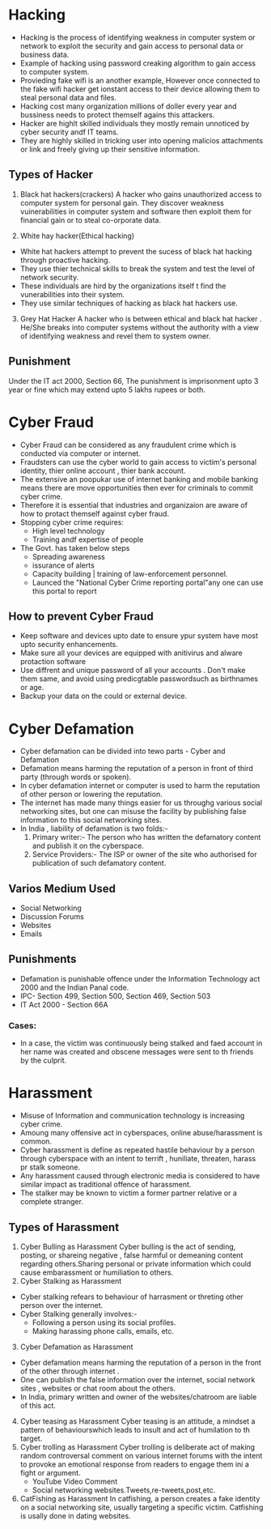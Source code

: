 # Hacking
* Hacking is the process of identifying weakness in computer system or network to exploit the security and gain access to personal data or business data.
* Example of hacking using password creaking algorithm to gain access to computer system.
* Provieding fake wifi is an another example, However once connected to the fake wifi hacker get ionstant access to their device allowing them to steal personal data and files.
* Hacking cost many organization millions of doller every year and bussiness needs to protect themself agains this attackers.
* Hacker are highlt skilled individuals they mostly remain unnoticed by cyber security andf IT teams.
* They are highly skilled in tricking user into opening malicios attachments or link and freely giving up their sensitive information.

## Types of Hacker
1. Black hat hackers(crackers)
A hacker who gains unauthorized access to computer system for personal gain. They discover weakness vuinerabilities in computer system and software then exploit them for financial gain or to steal co-orporate data.

2. White hay hacker(Ethical hacking)
* White hat hackers attempt to prevent the sucess of black hat hacking through proactive hacking.
* They use thier technical skills to break the system and test the level of network security.
* These individuals are hird by the organizations itself t find the vunerabilities into their system.
* They use similar techniques of hacking as black hat hackers use.

3. Grey Hat Hacker
A hacker who is between ethical and black hat hacker . He/She breaks into computer systems without the authority with a view of identifying weakness and revel them to system owner.

## Punishment
Under the IT act 2000, Section 66, The punishment is imprisonment upto 3 year or fine which may extend upto 5 lakhs rupees or both.

# Cyber Fraud
* Cyber Fraud can be considered as any fraudulent crime which is conducted via computer or internet.
* Fraudsters can use the cyber world to gain access to victim's personal identity, thier online account , thier bank account.
* The extensive an poopukar use of internet banking and mobile banking means there are move opportunities then ever for criminals to commit cyber crime.
* Therefore it is essential that industries and organizaion are aware of how to protact themself against cyber fraud.
* Stopping cyber crime requires:
    * High level technology
    * Training andf expertise of people
* The Govt. has taken below steps
    * Spreading awareness
    * issurance of alerts
    * Capacity building | training of law-enforcement personnel.
    * Launced the "National Cyber Crime reporting portal"any one can use this portal to report 
## How to prevent Cyber Fraud
* Keep software and devices upto date to ensure ypur system have most upto security enhancements.
* Make sure all your devices are equipped with anitivirus and alware protaction software
* Use diffrent and unique password of all your accounts . Don't make them same, and avoid using predicgtable passwordsuch as birthnames or age.
* Backup your data on the could or external device.

# Cyber Defamation
* Cyber defamation can be divided into tewo parts - Cyber and Defamation
* Defamation means harming the reputation of a person in front of third party (through words or spoken).
* In cyber defamation internet or computer is used to harm the reputation of other person or lowering the reputation.
* The internet has made many things easier for us throughg various social networking sites, but one can misuse the facility by publishing false information to this social networking sites.
* In India , liability of defamation is two folds:-
    1. Primary writer:- The person who has written the defamatory content and publish it on the cyberspace.
    2. Service Providers:- The ISP or owner of the site who authorised for publication   of such defamatory content.
## Varios Medium Used
* Social Networking 
* Discussion Forums
* Websites
* Emails

## Punishments
* Defamation is punishable offence under the Information Technology act 2000 and the Indian Panal code.
* IPC- Section 499, Section 500, Section 469, Section 503
* IT Act 2000 - Section 66A

### Cases:
* In a case, the victim was continuously being stalked and faed account in her name was created and obscene messages were sent to th friends by the culprit. 

# Harassment
* Misuse of Information and communication technology is increasing cyber crime.
* Amoung many offensive act in cyberspaces, online abuse/harassment is common.
* Cyber harassment is define as repeated hastile behaviour by a person through cyberspace with an intent to terrift , huniliate, threaten, harass pr stalk someone.
* Any harassment caused through electronic media is considered to have similar impact as traditional offence of harassment.
* The stalker may be known to victim a former partner relative or a complete stranger. 

## Types of Harassment
1. Cyber Bulling as Harassment
Cyber bulling is the act of sending, posting, or shareing negative , false harmful or demeaning content regarding others.Sharing personal or private information which could cause embarassment or humiliation to others.
2. Cyber Stalking as Harassment
* Cyber stalking refears to behaviour of harrasment or threting other person over the internet.
* Cyber Stalking generally involves:-
    * Following a person using its social profiles.
    * Making harassing phone calls, emails, etc.
3. Cyber Defamation as Harassment
* Cyber defamation means harming the reputation of a person in the front of the other through internet .
* One can publish the false information over the internet, social network sites , websites or chat room about the others.
* In India, primary written and owner of the websites/chatroom are liable of this act.
4. Cyber teasing as Harassment 
Cyber teasing is an attitude, a mindset a pattern of behaviourswhich leads to insult and act of humilation to th target.
5. Cyber trolling as Harassment
Cyber trolling is deliberate act of making random controversal comment on various internet forums with the intent to provoke an emotional response from readers to engage them ini a fight or argument.
    * YouTube Video Comment
    * Social networking websites.Tweets,re-tweets,post,etc.
6. CatFishing as Harassment
In catfishing, a person creates a fake identity on a social networking site, usually targeting a specific victim.
Catfishing is usally done in dating websites.